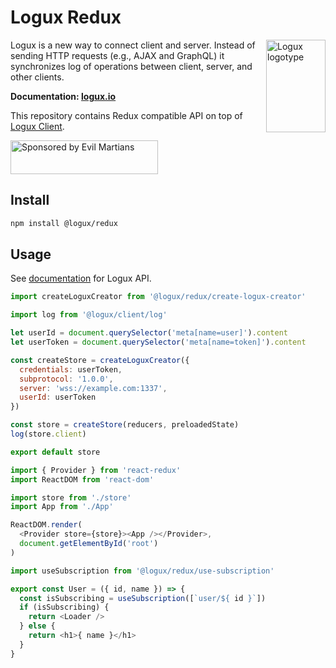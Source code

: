 # Logux Redux

<img align="right" width="95" height="148" title="Logux logotype"
     src="https://logux.io/logotype.svg">

Logux is a new way to connect client and server. Instead of sending
HTTP requests (e.g., AJAX and GraphQL) it synchronizes log of operations
between client, server, and other clients.

**Documentation: [logux.io]**

This repository contains Redux compatible API on top of [Logux Client].

<a href="https://evilmartians.com/?utm_source=logux-redux">
  <img src="https://evilmartians.com/badges/sponsored-by-evil-martians.svg"
       alt="Sponsored by Evil Martians" width="236" height="54">
</a>

[Logux Client]: https://github.com/logux/client
[logux.io]: https://logux.io/

## Install

```sh
npm install @logux/redux
```

## Usage

See [documentation] for Logux API.

```js
import createLoguxCreator from '@logux/redux/create-logux-creator'

import log from '@logux/client/log'

let userId = document.querySelector('meta[name=user]').content
let userToken = document.querySelector('meta[name=token]').content

const createStore = createLoguxCreator({
  credentials: userToken,
  subprotocol: '1.0.0',
  server: 'wss://example.com:1337',
  userId: userToken
})

const store = createStore(reducers, preloadedState)
log(store.client)

export default store
```

```js
import { Provider } from 'react-redux'
import ReactDOM from 'react-dom'

import store from './store'
import App from './App'

ReactDOM.render(
  <Provider store={store}><App /></Provider>,
  document.getElementById('root')
)
```

```js
import useSubscription from '@logux/redux/use-subscription'

export const User = ({ id, name }) => {
  const isSubscribing = useSubscription([`user/${ id }`])
  if (isSubscribing) {
    return <Loader />
  } else {
    return <h1>{ name }</h1>
  }
}
```

[documentation]: https://github.com/logux/logux
